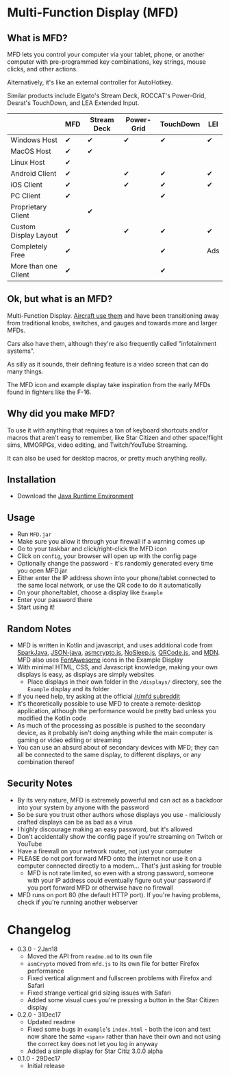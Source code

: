 ﻿
# Multi-Function Display (MFD)

## What is MFD?
MFD lets you control your computer via your tablet, phone, or another computer with pre-programmed key combinations, key strings, mouse clicks, and other actions. 

Alternatively, it's like an external controller for AutoHotkey.

Similar products include Elgato's Stream Deck, ROCCAT's Power-Grid, Desrat's TouchDown, and LEA Extended Input.


|                       | MFD | Stream Deck | Power-Grid | TouchDown | LEI |
|-----------------------|-----|-------------|------------|-----------|-----|
| Windows Host          |  ✔  |      ✔     |      ✔    |     ✔     |  ✔  |
| MacOS Host            |  ✔  |      ✔     |            |           |     |
| Linux Host            |  ✔  |             |            |           |     |
| Android Client        |  ✔  |             |      ✔     |     ✔    |  ✔  |
| iOS Client            |  ✔  |             |      ✔     |     ✔    |  ✔  |
| PC Client             |  ✔  |             |            |     ✔     |     |
| Proprietary Client    |      |      ✔     |            |           |     |
| Custom Display Layout |  ✔  |             |      ✔     |     ✔    |  ✔  |
| Completely Free       |  ✔  |             |            |     ✔     | Ads |
| More than one Client  |  ✔  |             |            |     ✔     |     |

## Ok, but what is an MFD?
Multi-Function Display. [Aircraft use them](https://i.imgur.com/F3zrq6g.jpg) and have been transitioning away from traditional knobs, switches, and gauges and towards more and larger MFDs. 

Cars also have them, although they're also frequently called "infotainment systems".

As silly as it sounds, their defining feature is a video screen that can do many things.

The MFD icon and example display take inspiration from the early MFDs found in fighters like the F-16.

## Why did you make MFD?
To use it with anything that requires a ton of keyboard shortcuts and/or macros that aren't easy to remember, like Star Citizen and other space/flight sims, MMORPGs, video editing, and Twitch/YouTube Streaming.

It can also be used for desktop macros, or pretty much anything really.

## Installation
* Download the [Java Runtime Environment](http://www.oracle.com/technetwork/java/javase/downloads/jre9-downloads-3848532.html)

## Usage
* Run `MFD.jar`
* Make sure you allow it through your firewall if a warning comes up
* Go to your taskbar and click/right-click the MFD icon
* Click on `config`, your browser will open up with the config page
* Optionally change the password - it's randomly generated every time you open MFD.jar
* Either enter the IP address shown into your phone/tablet connected to the same local network, or use the QR code to do it automatically
* On your phone/tablet, choose a display like `Example`
* Enter your password there
* Start using it!

## Random Notes
* MFD is written in Kotlin and javascript, and uses additional code from [SparkJava](http://sparkjava.com/), [JSON-java](https://github.com/stleary/JSON-java), [asmcrypto.js](https://github.com/vibornoff/asmcrypto.js), [NoSleep.js](https://github.com/richtr/NoSleep.js), [QRCode.js](https://github.com/davidshimjs/qrcodejs), and [MDN](https://developer.mozilla.org/en-US/docs/Web/JavaScript/Reference/Global_Objects/String/padStart). MFD also uses [FontAwesome](https://fontawesome.com/) icons in the Example Display
* With minimal HTML, CSS, and Javascript knowledge, making your own displays is easy, as displays are simply websites
  * Place displays in their own folder in the `/displays/` directory, see the `Example` display and its folder
* If you need help, try asking at the official [/r/mfd subreddit](https://www.reddit.com/r/mfd/)
* It's theoretically possible to use MFD to create a remote-desktop application, although the performance would be pretty bad unless you modified the Kotlin code
* As much of the processing as possible is pushed to the secondary device, as it probably isn't doing anything while the main computer is gaming or video editing or streaming
* You can use an absurd about of secondary devices with MFD; they can all be connected to the same display, to different displays, or any combination thereof

## Security Notes
* By its very nature, MFD is extremely powerful and can act as a backdoor into your system by anyone with the password
* So be sure you trust other authors whose displays you use - maliciously crafted displays can be as bad as a virus
* I highly discourage making an easy password, but it's allowed
* Don't accidentally show the config page if you're streaming on Twitch or YouTube
* Have a firewall on your network router, not just your computer
* PLEASE do not port forward MFD onto the internet nor use it on a computer connected directly to a modem... That's just asking for trouble
  * MFD is not rate limited, so even with a strong password, someone with your IP address could eventually figure out your password if you port forward MFD or otherwise have no firewall
* MFD runs on port 80 (the default HTTP port). If you're having problems, check if you're running another webserver

# Changelog

* 0.3.0 - 2Jan18
  * Moved the API from `readme.md` to its own file
  * `asmCrypto` moved from `mfd.js` to its own file for better Firefox performance
  * Fixed vertical alignment and fullscreen problems with Firefox and Safari
  * Fixed strange vertical grid sizing issues with Safari
  * Added some visual cues you're pressing a button in the Star Citizen display
* 0.2.0 - 31Dec17
  * Updated readme
  * Fixed some bugs in `example`'s `index.html` - both the icon and text now share the same `<span>` rather than have their own and not using the correct key does not let you log in anyway
  * Added a simple display for Star Citiz 3.0.0 alpha
* 0.1.0 - 29Dec17
  * Initial release